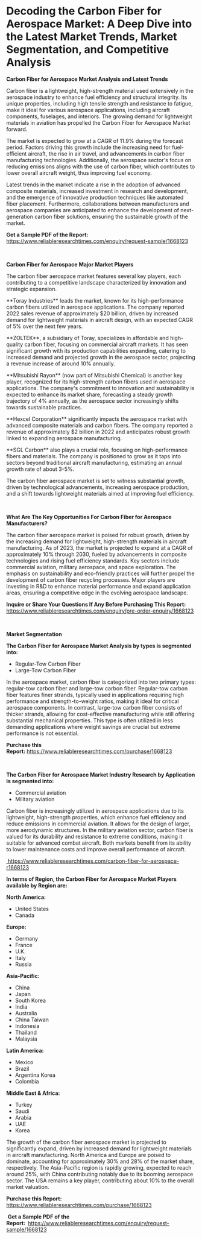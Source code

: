 <p><h1>Decoding the Carbon Fiber for Aerospace Market: A Deep Dive into the Latest Market Trends, Market Segmentation, and Competitive Analysis</h1></p><p><strong>Carbon Fiber for Aerospace Market Analysis and Latest Trends</strong></p>
<p><p>Carbon fiber is a lightweight, high-strength material used extensively in the aerospace industry to enhance fuel efficiency and structural integrity. Its unique properties, including high tensile strength and resistance to fatigue, make it ideal for various aerospace applications, including aircraft components, fuselages, and interiors. The growing demand for lightweight materials in aviation has propelled the Carbon Fiber for Aerospace Market forward.</p><p>The market is expected to grow at a CAGR of 11.9% during the forecast period. Factors driving this growth include the increasing need for fuel-efficient aircraft, the rise in air travel, and advancements in carbon fiber manufacturing technologies. Additionally, the aerospace sector's focus on reducing emissions aligns with the use of carbon fiber, which contributes to lower overall aircraft weight, thus improving fuel economy.</p><p>Latest trends in the market indicate a rise in the adoption of advanced composite materials, increased investment in research and development, and the emergence of innovative production techniques like automated fiber placement. Furthermore, collaborations between manufacturers and aerospace companies are anticipated to enhance the development of next-generation carbon fiber solutions, ensuring the sustainable growth of the market.</p></p>
<p><strong>Get a Sample PDF of the Report:&nbsp;</strong> <a href="https://www.reliableresearchtimes.com/enquiry/request-sample/1668123?utm_campaign=2738&utm_medium=2&utm_source=Github&utm_content=ia&utm_term=19042025&utm_id=carbon-fiber-for-aerospace">https://www.reliableresearchtimes.com/enquiry/request-sample/1668123</a></p>
<p>&nbsp;</p>
<p><strong>Carbon Fiber for Aerospace Major Market Players</strong></p>
<p><p>The carbon fiber aerospace market features several key players, each contributing to a competitive landscape characterized by innovation and strategic expansion. </p><p>**Toray Industries** leads the market, known for its high-performance carbon fibers utilized in aerospace applications. The company reported 2022 sales revenue of approximately $20 billion, driven by increased demand for lightweight materials in aircraft design, with an expected CAGR of 5% over the next few years.</p><p>**ZOLTEK**, a subsidiary of Toray, specializes in affordable and high-quality carbon fiber, focusing on commercial aircraft markets. It has seen significant growth with its production capabilities expanding, catering to increased demand and projected growth in the aerospace sector, projecting a revenue increase of around 10% annually.</p><p>**Mitsubishi Rayon** (now part of Mitsubishi Chemical) is another key player, recognized for its high-strength carbon fibers used in aerospace applications. The company's commitment to innovation and sustainability is expected to enhance its market share, forecasting a steady growth trajectory of 4% annually, as the aerospace sector increasingly shifts towards sustainable practices.</p><p>**Hexcel Corporation** significantly impacts the aerospace market with advanced composite materials and carbon fibers. The company reported a revenue of approximately $2 billion in 2022 and anticipates robust growth linked to expanding aerospace manufacturing.</p><p>**SGL Carbon** also plays a crucial role, focusing on high-performance fibers and materials. The company is positioned to grow as it taps into sectors beyond traditional aircraft manufacturing, estimating an annual growth rate of about 3-5%.</p><p>The carbon fiber aerospace market is set to witness substantial growth, driven by technological advancements, increasing aerospace production, and a shift towards lightweight materials aimed at improving fuel efficiency.</p></p>
<p>&nbsp;</p>
<p><strong>What Are The Key Opportunities For Carbon Fiber for Aerospace Manufacturers?</strong></p>
<p><p>The carbon fiber aerospace market is poised for robust growth, driven by the increasing demand for lightweight, high-strength materials in aircraft manufacturing. As of 2023, the market is projected to expand at a CAGR of approximately 10% through 2030, fueled by advancements in composite technologies and rising fuel efficiency standards. Key sectors include commercial aviation, military aerospace, and space exploration. The emphasis on sustainability and eco-friendly practices will further propel the development of carbon fiber recycling processes. Major players are investing in R&D to enhance material performance and expand application areas, ensuring a competitive edge in the evolving aerospace landscape.</p></p>
<p><strong>Inquire or Share Your Questions If Any Before Purchasing This Report:</strong> <a href="https://www.reliableresearchtimes.com/enquiry/pre-order-enquiry/1668123?utm_campaign=2738&utm_medium=2&utm_source=Github&utm_content=ia&utm_term=19042025&utm_id=carbon-fiber-for-aerospace">https://www.reliableresearchtimes.com/enquiry/pre-order-enquiry/1668123</a></p>
<p>&nbsp;</p>
<p><strong>Market Segmentation</strong></p>
<p><strong>The Carbon Fiber for Aerospace Market Analysis by types is segmented into:</strong></p>
<p><ul><li>Regular-Tow Carbon Fiber</li><li>Large-Tow Carbon Fiber</li></ul></p>
<p><p>In the aerospace market, carbon fiber is categorized into two primary types: regular-tow carbon fiber and large-tow carbon fiber. Regular-tow carbon fiber features finer strands, typically used in applications requiring high performance and strength-to-weight ratios, making it ideal for critical aerospace components. In contrast, large-tow carbon fiber consists of thicker strands, allowing for cost-effective manufacturing while still offering substantial mechanical properties. This type is often utilized in less demanding applications where weight savings are crucial but extreme performance is not essential.</p></p>
<p><strong>Purchase this Report:&nbsp;</strong><a href="https://www.reliableresearchtimes.com/purchase/1668123?utm_campaign=2738&utm_medium=2&utm_source=Github&utm_content=ia&utm_term=19042025&utm_id=carbon-fiber-for-aerospace">https://www.reliableresearchtimes.com/purchase/1668123</a></p>
<p>&nbsp;</p>
<p><strong>The Carbon Fiber for Aerospace Market Industry Research by Application is segmented into:</strong></p>
<p><ul><li>Commercial aviation</li><li>Military aviation</li></ul></p>
<p><p>Carbon fiber is increasingly utilized in aerospace applications due to its lightweight, high-strength properties, which enhance fuel efficiency and reduce emissions in commercial aviation. It allows for the design of larger, more aerodynamic structures. In the military aviation sector, carbon fiber is valued for its durability and resistance to extreme conditions, making it suitable for advanced combat aircraft. Both markets benefit from its ability to lower maintenance costs and improve overall performance of aircraft.</p></p>
<p><a href="https://www.reliableresearchtimes.com/carbon-fiber-for-aerospace-r1668123?utm_campaign=2738&utm_medium=2&utm_source=Github&utm_content=ia&utm_term=19042025&utm_id=carbon-fiber-for-aerospace">&nbsp;https://www.reliableresearchtimes.com/carbon-fiber-for-aerospace-r1668123</a></p>
<p><strong>In terms of Region, the Carbon Fiber for Aerospace Market Players available by Region are:</strong></p>
<p>
    <p> <strong> North America: </strong>
        <ul>
            <li>United States</li>
            <li>Canada</li>
        </ul>
        </p> 
    <p> <strong> Europe: </strong>
        <ul>
            <li>Germany</li>
            <li>France</li>
            <li>U.K.</li>
            <li>Italy</li>
            <li>Russia</li>
        </ul>
        </p> 
    <p> <strong> Asia-Pacific: </strong>
        <ul>
            <li>China</li>
            <li>Japan</li>
            <li>South Korea</li>
            <li>India</li>
            <li>Australia</li>
            <li>China Taiwan</li>
            <li>Indonesia</li>
            <li>Thailand</li>
            <li>Malaysia</li>
        </ul>
        </p> 
    <p> <strong> Latin America: </strong>
        <ul>
            <li>Mexico</li>
            <li>Brazil</li>
            <li>Argentina Korea</li>
            <li>Colombia</li>
        </ul>
        </p> 
    <p> <strong> Middle East & Africa: </strong>
        <ul>
            <li>Turkey</li>
            <li>Saudi</li>
            <li>Arabia</li>
            <li>UAE</li>
            <li>Korea</li>
        </ul>
    </p>
    </p>
<p><p>The growth of the carbon fiber aerospace market is projected to significantly expand, driven by increased demand for lightweight materials in aircraft manufacturing. North America and Europe are poised to dominate, accounting for approximately 30% and 28% of the market share, respectively. The Asia-Pacific region is rapidly growing, expected to reach around 25%, with China contributing notably due to its booming aerospace sector. The USA remains a key player, contributing about 10% to the overall market valuation.</p></p>
<p><strong>Purchase this Report: </strong><a href="https://www.reliableresearchtimes.com/purchase/1668123?utm_campaign=2738&utm_medium=2&utm_source=Github&utm_content=ia&utm_term=19042025&utm_id=carbon-fiber-for-aerospace">https://www.reliableresearchtimes.com/purchase/1668123</a></p>
<p>&nbsp;<strong>Get a Sample PDF of the Report:&nbsp;&nbsp;</strong><a href="https://www.reliableresearchtimes.com/enquiry/request-sample/1668123?utm_campaign=2738&utm_medium=2&utm_source=Github&utm_content=ia&utm_term=19042025&utm_id=carbon-fiber-for-aerospace">https://www.reliableresearchtimes.com/enquiry/request-sample/1668123</a></p>
<p><strong></strong></p>
<p><p></p><p></p><p></p></p>